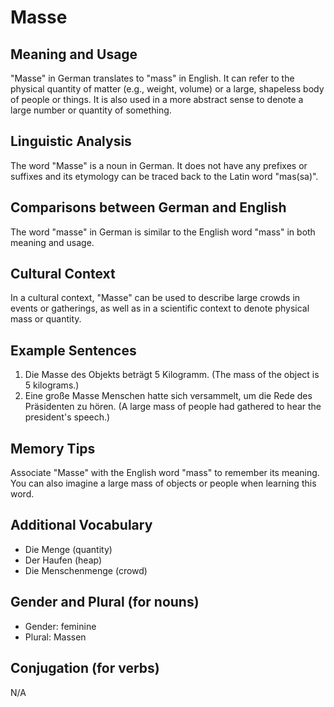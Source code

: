 # Masse
## Meaning and Usage
"Masse" in German translates to "mass" in English. It can refer to the physical quantity of matter (e.g., weight, volume) or a large, shapeless body of people or things. It is also used in a more abstract sense to denote a large number or quantity of something.

## Linguistic Analysis
The word "Masse" is a noun in German. It does not have any prefixes or suffixes and its etymology can be traced back to the Latin word "mas(sa)".

## Comparisons between German and English
The word "masse" in German is similar to the English word "mass" in both meaning and usage.

## Cultural Context
In a cultural context, "Masse" can be used to describe large crowds in events or gatherings, as well as in a scientific context to denote physical mass or quantity.

## Example Sentences
1. Die Masse des Objekts beträgt 5 Kilogramm. (The mass of the object is 5 kilograms.)
2. Eine große Masse Menschen hatte sich versammelt, um die Rede des Präsidenten zu hören. (A large mass of people had gathered to hear the president's speech.)

## Memory Tips
Associate "Masse" with the English word "mass" to remember its meaning. You can also imagine a large mass of objects or people when learning this word.

## Additional Vocabulary
- Die Menge (quantity)
- Der Haufen (heap)
- Die Menschenmenge (crowd)

## Gender and Plural (for nouns)
- Gender: feminine
- Plural: Massen

## Conjugation (for verbs)
N/A